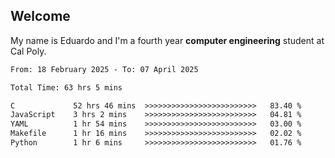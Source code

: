 ## Welcome

 My name is Eduardo and I'm a fourth year **computer engineering** student at Cal Poly.

<!--START_SECTION:waka-->

```txt
From: 18 February 2025 - To: 07 April 2025

Total Time: 63 hrs 5 mins

C             52 hrs 46 mins  >>>>>>>>>>>>>>>>>>>>>>>>>   83.40 %
JavaScript    3 hrs 2 mins    >>>>>>>>>>>>>>>>>>>>>>>>>   04.81 %
YAML          1 hr 54 mins    >>>>>>>>>>>>>>>>>>>>>>>>>   03.00 %
Makefile      1 hr 16 mins    >>>>>>>>>>>>>>>>>>>>>>>>>   02.02 %
Python        1 hr 6 mins     >>>>>>>>>>>>>>>>>>>>>>>>>   01.76 %
```

<!--END_SECTION:waka-->

<!--
**lalog12/lalog12** is a ✨ _special_ ✨ repository because its `README.md` (this file) appears on your GitHub profile.

Here are some ideas to get you started:

- 🔭 I’m currently working on ...
- 🌱 I’m currently learning ...
- 👯 I’m looking to collaborate on ...
- 🤔 I’m looking for help with ...
- 💬 Ask me about ...
- 📫 How to reach me: ...
- 😄 Pronouns: ...
- ⚡ Fun fact: ...
-->
